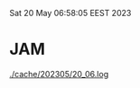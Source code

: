 Sat 20 May 06:58:05 EEST 2023
# JAM
<a href='./cache/202305/20_06.log'>./cache/202305/20_06.log</a>
